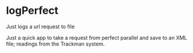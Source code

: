 # logPerfect
Just logs a url request to file

Just a quick app to take a request from perfect parallel and save to an XML file; readings from the Trackman system.
